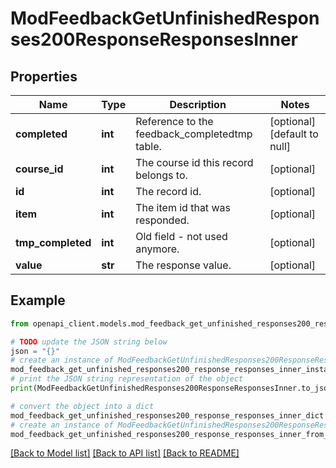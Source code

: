 # ModFeedbackGetUnfinishedResponses200ResponseResponsesInner


## Properties

Name | Type | Description | Notes
------------ | ------------- | ------------- | -------------
**completed** | **int** | Reference to the feedback_completedtmp table. | [optional] [default to null]
**course_id** | **int** | The course id this record belongs to. | [optional] 
**id** | **int** | The record id. | [optional] 
**item** | **int** | The item id that was responded. | [optional] 
**tmp_completed** | **int** | Old field - not used anymore. | [optional] 
**value** | **str** | The response value. | [optional] 

## Example

```python
from openapi_client.models.mod_feedback_get_unfinished_responses200_response_responses_inner import ModFeedbackGetUnfinishedResponses200ResponseResponsesInner

# TODO update the JSON string below
json = "{}"
# create an instance of ModFeedbackGetUnfinishedResponses200ResponseResponsesInner from a JSON string
mod_feedback_get_unfinished_responses200_response_responses_inner_instance = ModFeedbackGetUnfinishedResponses200ResponseResponsesInner.from_json(json)
# print the JSON string representation of the object
print(ModFeedbackGetUnfinishedResponses200ResponseResponsesInner.to_json())

# convert the object into a dict
mod_feedback_get_unfinished_responses200_response_responses_inner_dict = mod_feedback_get_unfinished_responses200_response_responses_inner_instance.to_dict()
# create an instance of ModFeedbackGetUnfinishedResponses200ResponseResponsesInner from a dict
mod_feedback_get_unfinished_responses200_response_responses_inner_from_dict = ModFeedbackGetUnfinishedResponses200ResponseResponsesInner.from_dict(mod_feedback_get_unfinished_responses200_response_responses_inner_dict)
```
[[Back to Model list]](../README.md#documentation-for-models) [[Back to API list]](../README.md#documentation-for-api-endpoints) [[Back to README]](../README.md)



